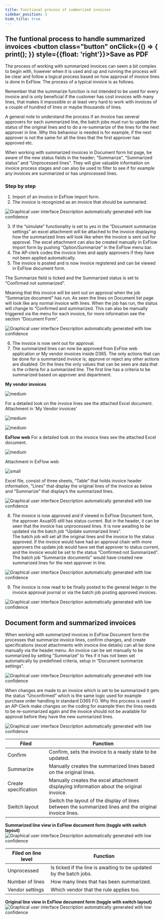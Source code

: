 ```yaml
---
title: Functional process of summarized invoices
sidebar_position: 3
hide_title: true
---
```

## The funtional process to handle summarized invoices <button class="button" onClick={() => { print(); }} style={{float: 'right'}}>Save as PDF</button>

The process of working with summarized invoices can seem a bit complex to begin with, however when it is used and up and running the process will be clear and follow a logical process based on how approval of invoice lines is done in ExFlow. The process of a typical invoice is as follows.

Remember that the summarize function is not intended to be used for every invoice and is only beneficial if the customer has cost invoices with many lines, that makes it impossible or at least very hard to work with invoices of a couple of hundred of lines or maybe thousands of lines.

A general note to understand the process if an invoice has several approvers for each summarized line, the batch jobs must run to update the status of the original lines and to do a re-summarize of the lines for the next approver in line. Why this behaviour is needed is for example, if the next approver is not the same for all the lines that the first approver has approved etc.

When working with summarized invoices in Document form list page, be aware of the new status fields in the header; “Summarize”, “Summarized status” and “Unprocessed lines”. They will give valuable information on invoice process stages and can also be used to filter to see if for example any invoices are summarized or has unprocessed lines.

### Step by step

1. Import of an invoice in ExFlow import form.
2. The invoice is recognized as an invoice that should be summaried.

![Graphical user interface Description automatically generated with low confidence](@site/static/img/media/image211.png)

3. If the “simulate” functionality is set to yes in the “Document summarize settings” an excel attachment will be attached to the invoice displaying how the summarized lines will look like when the invoice is sent out for approval. The excel attachment can also be created manually in ExFlow Import form by pushing “Option/Summarize” in the ExFlow menu bar.
4. The AP-clerk codes the invoice lines and apply approvers if they have not been applied automatically.
5. The invoice is posted and is now invoice registered and can be viewed in ExFlow document form.


The Summarize field is ticked and the Summarized status is set to “Confirmed not summarized”. 

Meaning that this invoice will be sent out on approval when the job “Summarize document” has run. 
As seen the lines on Document list page will look like any normal invoice with lines. When the job has run, the status will change to “Confirmed and summarized. This can also be manually triggered via the menu for each invoice, for more information see the section “Document Form”.

![Graphical user interface Description automatically generated with low confidence](@site/static/img/media/image212.png)

6. The invoice is now sent out for approval.
7. The summarized lines can now be approved from ExFloe web application or My vendor invoices inside D365. The only actions that can be done for a summarized invoice is; approve or reject any other actions are disabled. On the lines the only values that can be seen are data that is the criteria for a summarized line. The first line has a criteria to be summarized based on approver and department. 

**My vendor invoices**

![medium](@site/static/img/media/image495.png)

For a detailed look on the invoice lines see the attached Excel document.
Attachment in 'My Vendor invoices'

![medium](@site/static/img/media/image496.png)

![medium](@site/static/img/media/image497.png)


**ExFlow web**
For a detailed look on the invoice lines see the attached Excel document.

![medium](@site/static/img/media/image213.png)

Attachment in ExFlow web

![small](@site/static/img/media/image214.png)

Excel file, consist of three sheets, “Table” that holds invoice header information, “Lines” that display the original lines of the invoice as below and “Summarize” that display’s the summarized lines.

![Graphical user interface Description automatically generated with low confidence](@site/static/img/media/image215.png)


8. The invoice is now approved and if viewed in ExFlow Document form, the approver Axuat05 still has status current. But in the header, it can be seen that the invoice has unprocessed lines. It is now awaiting to be updated via the batch job “Update summarized lines”.  
The batch job will set all the original lines and the invoice to the status approved. If the invoice would have had an approval chain with more approvers the update job would have set that approver to status current, and the invoice would be set to the status “Confirmed not Summarized”. The batch job “Summarize documents” would have created new summarized lines for the next approver in line.

![Graphical user interface Description automatically generated with low confidence](@site/static/img/media/image216.png)

9. The invoice is now read to be finally posted to the general ledger in the invoice approval journal or via the batch job posting approved invoices.

![Graphical user interface Description automatically generated with low confidence](@site/static/img/media/image217.png)


## Document form and summarized invoices
When working with summarized invoices in ExFlow Document form the processes that summarize invoice lines, confirm changes, and create specifications (excel attachments with invoice line details) can all be done manually via the header menu.
An invoice can be set manually to be summarized by setting “Summarize” to Yes if it has not been set automatically by predefined criteria, setup in “Document summarize settings”.

![Graphical user interface Description automatically generated with low confidence](@site/static/img/media/image218.png)

When changes are made to an invoice which is set to be summarized it gets the status “Unconfirmed” which is the same logic used for example purchase order handling in standard D365 FO. 
Why this process is used if an AP-Clerk make changes on the coding for example then the lines needs to be re-summarized again and the invoice should not be available for approval before they have the new summarized lines.

![Graphical user interface Description automatically generated with low confidence](@site/static/img/media/image219.png)

| Filed | Function |
| ---- | ---- |
| Confirm | Confirm, sets the invoice to a ready state to be updated.|
| Summarize | Manually creates the summarized lines based on the original lines.|
| Create specification| Manually creates the excel attachment displaying information about the original invoice.|
| Switch layout | Switch the layout of the display of lines between the summarized lines and the original invoice lines.|

**Summarized line view in ExFlow document form (toggle with switch layout)** 
![Graphical user interface Description automatically generated with low confidence](@site/static/img/media/image220.png)

| Filed on line level | Function |
| ---- | ---- |
| Unprocessed | Is ticked if the line is awaiting to be updated by the batch jobs.|
| Number of lines | How many lines that has been summarized.|
| Vendor settings | Which vendor that the rule applies too.|



**Original line view in ExFlow document form (toggle with switch layout)**
![Graphical user interface Description automatically generated with low confidence](@site/static/img/media/image221.png)

